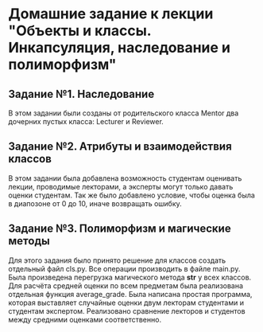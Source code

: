 # Домашние задание к лекции "Объекты и классы. Инкапсуляция, наследование и полиморфизм"
## Задание №1. Наследование
В этом задании были созданы от родительского класса Mentor два дочерних пустых класса: Lecturer и Reviewer.
## Задание №2. Атрибуты и взаимодействия классов
В этом задании была добавлена возможность студентам оценивать лекции, проводимые лекторами, а эксперты могут только давать оценки студентам. Так же было добавлено условие, чтобы оценка была в диапозоне от 0 до 10, иначе возвращать ошибку.
## Задание №3. Полиморфизм и магические методы
Для этого задания было принято решение для классов создать отдельный файл cls.py. Все операции производить в файле main.py. Была произведена перегрузка магического метода __str__ у всех классов. Для расчёта средней оценки по всем предметам была реализована отдельная функция average_grade. Была написана простая программа, которая выставляет случайные оценки двум лекторам студентами и студентам экспертом. Реализовано сравнение лекторов и студентов между средними оценками соответственно.
